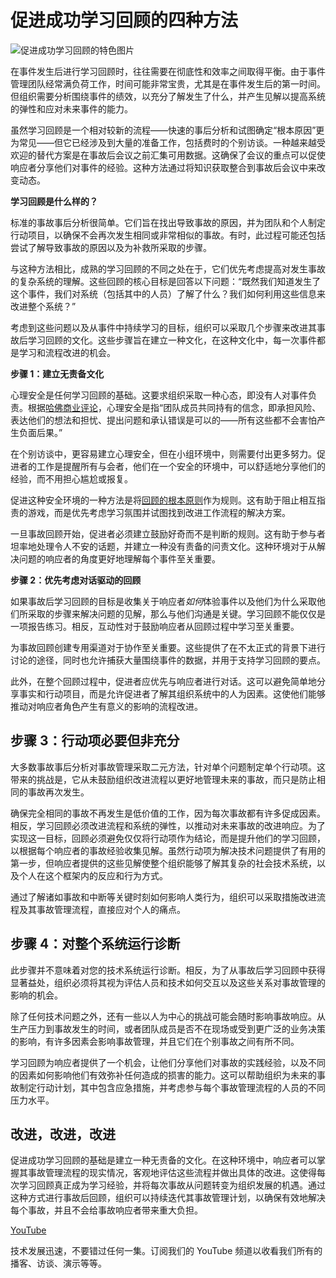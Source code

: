 # 促进成功学习回顾的四种方法

![促进成功学习回顾的特色图片](https://cdn.thenewstack.io/media/2024/12/57327a59-meeting1-2-1024x576.jpg)

在事件发生后进行学习回顾时，往往需要在彻底性和效率之间取得平衡。由于事件管理团队经常满负荷工作，时间可能非常宝贵，尤其是在事件发生后的第一时间。但组织需要分析围绕事件的绩效，以充分了解发生了什么，并产生见解以提高系统的弹性和应对未来事件的能力。

虽然学习回顾是一个相对较新的流程——快速的事后分析和试图确定“根本原因”更为常见——但它已经涉及到大量的准备工作，包括费时的个别访谈。一种越来越受欢迎的替代方案是在事故后会议之前汇集可用数据。这确保了会议的重点可以促使响应者分享他们对事件的经验。这种方法通过将知识获取整合到事故后会议中来改变动态。

**学习回顾是什么样的？**

标准的事故事后分析很简单。它们旨在找出导致事故的原因，并为团队和个人制定行动项目，以确保不会再次发生相同或非常相似的事故。有时，此过程可能还包括尝试了解导致事故的原因以及为补救所采取的步骤。

与这种方法相比，成熟的学习回顾的不同之处在于，它们优先考虑提高对发生事故的复杂系统的理解。这些回顾的核心目标是回答以下问题：“既然我们知道发生了这个事件，我们对系统（包括其中的人员）了解了什么？我们如何利用这些信息来改进整个系统？”

考虑到这些问题以及从事件中持续学习的目标，组织可以采取几个步骤来改进其事故后学习回顾的文化。这些步骤旨在建立一种文化，在这种文化中，每一次事件都是学习和流程改进的机会。

**步骤 1：建立无责备文化**

心理安全是任何学习回顾的基础。这要求组织采取一种心态，即没有人对事件负责。根据[哈佛商业评论](https://hbr.org/2023/02/what-is-psychological-safety)，心理安全是指“团队成员共同持有的信念，即承担风险、表达他们的想法和担忧、提出问题和承认错误是可以的——所有这些都不会害怕产生负面后果。”

在个别访谈中，更容易建立心理安全，但在小组环境中，则需要付出更多努力。促进者的工作是提醒所有与会者，他们在一个安全的环境中，可以舒适地分享他们的经验，而不用担心尴尬或报复。

促进这种安全环境的一种方法是将[回顾的根本原则](https://retrospectivewiki.org/index.php?title=The_Prime_Directive)作为规则。这有助于阻止相互指责的游戏，而是优先考虑学习氛围并试图找到改进工作流程的解决方案。

一旦事故回顾开始，促进者必须建立鼓励好奇而不是判断的规则。这有助于参与者坦率地处理令人不安的话题，并建立一种没有责备的问责文化。这种环境对于从解决问题的响应者的角度更好地理解每个事件至关重要。

**步骤 2：优先考虑对话驱动的回顾**

如果事故后学习回顾的目标是收集关于响应者*如何*体验事件以及他们为什么采取他们所采取的步骤来解决问题的见解，那么与他们沟通是关键。学习回顾不能仅仅是一项报告练习。相反，互动性对于鼓励响应者从回顾过程中学习至关重要。

为事故回顾创建专用渠道对于协作至关重要。这些提供了在不太正式的背景下进行讨论的途径，同时也允许捕获大量围绕事件的数据，并用于支持学习回顾的要点。

此外，在整个回顾过程中，促进者应优先与响应者进行对话。这可以避免简单地分享事实和行动项目，而是允许促进者了解其组织系统中的人为因素。这使他们能够推动对响应者角色产生有意义的影响的流程改进。
## 步骤 3：行动项必要但非充分

大多数事故事后分析对事故管理采取二元方法，针对单个问题制定单个行动项。这带来的挑战是，它从未鼓励组织改进流程以更好地管理未来的事故，而只是防止相同的事故再次发生。

确保完全相同的事故不再发生是低价值的工作，因为每次事故都有许多促成因素。相反，学习回顾必须改进流程和系统的弹性，以推动对未来事故的改进响应。为了实现这一目标，回顾必须避免仅仅将行动项作为结论，而是提升他们的学习回顾，以根据每个响应者的事故经验收集见解。虽然行动项为解决技术问题提供了有用的第一步，但响应者提供的这些见解使整个组织能够了解其复杂的社会技术系统，以及个人在这个框架内的反应和行为方式。

通过了解诸如事故和中断等关键时刻如何影响人类行为，组织可以采取措施改进流程及其事故管理流程，直接应对个人的痛点。

## 步骤 4：对整个系统运行诊断

此步骤并不意味着对您的技术系统运行诊断。相反，为了从事故后学习回顾中获得显著益处，组织必须将其视为评估人员和技术如何交互以及这些关系对事故管理的影响的机会。

除了任何技术问题之外，还有一些以人为中心的挑战可能会随时影响事故响应。从生产压力到事故发生的时间，或者团队成员是否不在现场或受到更广泛的业务决策的影响，有许多因素会影响事故管理，并且它们在个别事故之间有所不同。

学习回顾为响应者提供了一个机会，让他们分享他们对事故的实践经验，以及不同的因素如何影响他们有效弥补任何造成的损害的能力。这可以帮助组织为未来的事故制定行动计划，其中包含应急措施，并考虑参与每个事故管理流程的人员的不同压力水平。

## 改进，改进，改进

促进成功学习回顾的基础是建立一种无责备的文化。在这种环境中，响应者可以掌握其事故管理流程的现实情况，客观地评估这些流程并做出具体的改进。这使得每次学习回顾真正成为学习经验，并将每次事故从问题转变为组织发展的机遇。通过这种方式进行事故后回顾，组织可以持续迭代其事故管理计划，以确保有效地解决每个事故，并且不会给事故响应者带来重大负担。

[YouTube](https://youtube.com/thenewstack?sub_confirmation=1)

技术发展迅速，不要错过任何一集。订阅我们的 YouTube 频道以收看我们所有的播客、访谈、演示等等。